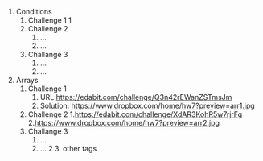   1. Conditions
        1. Challenge 1
            1
        2. Challenge 2
            1. …
            2. …
        3. Challange 3
            1. …
            2. …
  2. Arrays
        1. Challenge 1
            1. URL:https://edabit.com/challenge/Q3n42rEWanZSTmsJm
            2. Solution: https://www.dropbox.com/home/hw7?preview=arr1.jpg
        2. Challenge 2
            1.https://edabit.com/challenge/XdAR3KohR5w7rjrFg
            2.https://www.dropbox.com/home/hw7?preview=arr2.jpg
        3. Challange 3
            1. …
            2. …
2
    3. other tags
